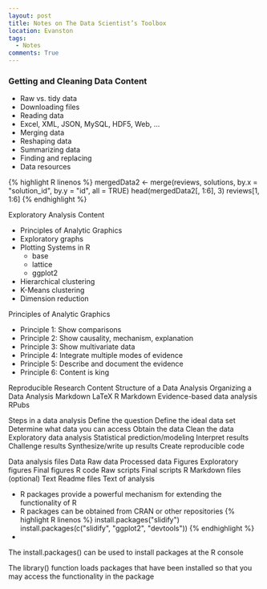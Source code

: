 ```yaml
---
layout: post
title: Notes on The Data Scientist’s Toolbox
location: Evanston
tags:
  - Notes
comments: True
---
```


### Getting and Cleaning Data Content

* Raw vs. tidy data
* Downloading files
* Reading data
* Excel, XML, JSON, MySQL, HDF5, Web, ...
* Merging data
* Reshaping data
* Summarizing data
* Finding and replacing
* Data resources

{% highlight R linenos %}
mergedData2 <- merge(reviews, solutions,
  by.x = "solution_id", by.y = "id", all = TRUE)
head(mergedData2[, 1:6], 3)
reviews[1, 1:6]
{% endhighlight %}

Exploratory Analysis Content

* Principles of Analytic Graphics
* Exploratory graphs
* Plotting Systems in R
  - base
  - lattice
  - ggplot2
* Hierarchical clustering
* K-Means clustering
* Dimension reduction

Principles of Analytic Graphics

* Principle 1: Show comparisons
* Principle 2: Show causality, mechanism, explanation
* Principle 3: Show multivariate data
* Principle 4: Integrate multiple modes of evidence
* Principle 5: Describe and document the evidence
* Principle 6: Content is king


Reproducible Research Content
Structure of a Data Analysis
Organizing a Data Analysis
Markdown
LaTeX
R Markdown
Evidence-based data analysis
RPubs


Steps in a data analysis
Define the question
Define the ideal data set
Determine what data you can access
Obtain the data
Clean the data
Exploratory data analysis
Statistical prediction/modeling
Interpret results
Challenge results
Synthesize/write up results
Create reproducible code


Data analysis files
Data
Raw data
Processed data
Figures
Exploratory figures
Final figures
R code
Raw scripts
Final scripts
R Markdown files (optional)
Text
Readme files
Text of analysis



* R packages provide a powerful mechanism for extending the functionality of R
* R packages can be obtained from CRAN or other repositories
{% highlight R linenos %}
install.packages("slidify")
install.packages(c("slidify", "ggplot2", "devtools")) 
{% endhighlight %}
*
The install.packages() can be used to install packages at the R console

The library() function loads packages that have been installed so that you may access the functionality in the package
